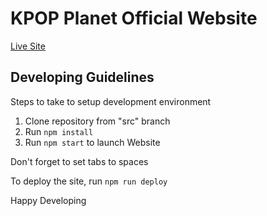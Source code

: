 # KPOP Planet Official Website 

[Live Site](https://kpopplanetnz.github.io)

## Developing Guidelines
Steps to take to setup development environment

1. Clone repository from "src" branch
2. Run ```npm install```
3. Run ```npm start``` to launch Website

Don't forget to set tabs to spaces

To deploy the site, run ```npm run deploy```

Happy Developing
